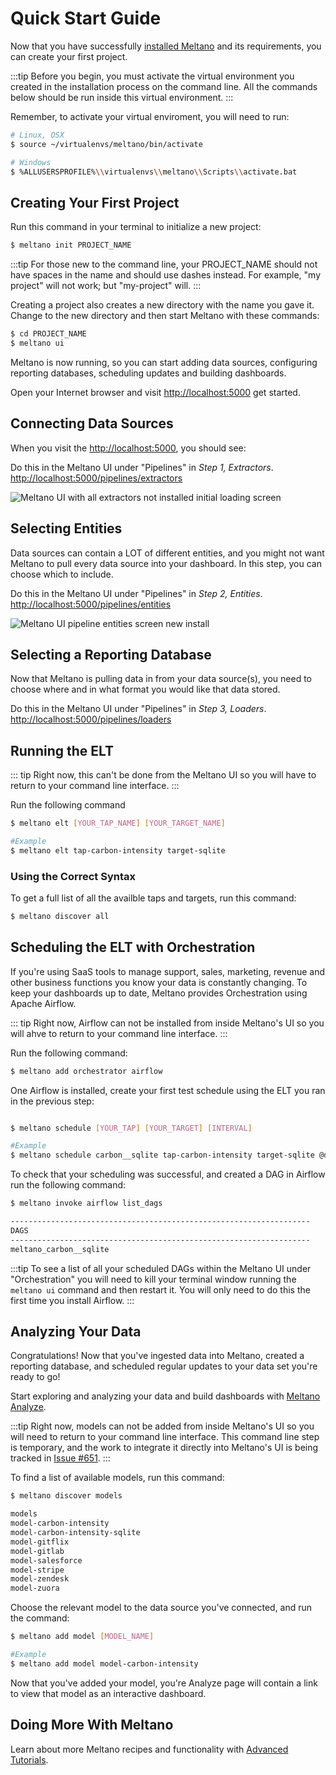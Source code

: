 # Quick Start Guide

Now that you have successfully [installed Meltano]('/docs/installation.html) and its requirements, you can create your first project. 

:::tip
Before you begin, you must activate the virtual environment you created in the installation process on the command line. All the commands below should be run inside this virtual environment.
:::

Remember, to activate your virtual enviroment, you will need to run: 

```bash
# Linux, OSX
$ source ~/virtualenvs/meltano/bin/activate

# Windows
$ %ALLUSERSPROFILE%\\virtualenvs\\meltano\\Scripts\\activate.bat
```

## Creating Your First Project

Run this command in your terminal to initialize a new project:

```bash
$ meltano init PROJECT_NAME
```

:::tip
For those new to the command line, your PROJECT_NAME should not have spaces in the name and should use dashes instead. For example, "my project" will not work; but "my-project" will.
:::

Creating a project also creates a new directory with the name you gave it. Change to the new directory and then start Meltano with these commands:

```bash
$ cd PROJECT_NAME
$ meltano ui
```

Meltano is now running, so you can start adding data sources, configuring reporting databases, scheduling updates and building dashboards. 

Open your Internet browser and visit  [http://localhost:5000](http://localhost:5000) get started.

## Connecting Data Sources

When you visit the [http://localhost:5000](http://localhost:5000), you should see:

Do this in the Meltano UI under "Pipelines" in *Step 1, Extractors*. [http://localhost:5000/pipelines/extractors](http://localhost:5000/pipelines/extractors)

![Meltano UI with all extractors not installed initial loading screen](/screenshots/meltano-extractors-newinstall.png)

## Selecting Entities

Data sources can contain a LOT of different entities, and you might not want Meltano to pull every data source into your dashboard. In this step, you can choose which to include.

Do this in the Meltano UI under "Pipelines" in *Step 2, Entities*. [http://localhost:5000/pipelines/entities](http://localhost:5000/pipelines/entities)

![Meltano UI pipeline entities screen new install](/screenshots/meltano-pipeline-entities-quickstart.png)

## Selecting a Reporting Database

Now that Meltano is pulling data in from your data source(s), you need to choose where and in what format you would like that data stored. 

Do this in the Meltano UI under "Pipelines" in *Step 3, Loaders*. [http://localhost:5000/pipelines/loaders](http://localhost:5000/pipelines/loaders)

## Running the ELT

::: tip
Right now, this can't be done from the Meltano UI so you will have to return to your command line interface. 
:::

Run the following command

```bash
$ meltano elt [YOUR_TAP_NAME] [YOUR_TARGET_NAME]

#Example
$ meltano elt tap-carbon-intensity target-sqlite
```

### Using the Correct Syntax

To get a full list of all the availble taps and targets, run this command:

```bash
$ meltano discover all
```

## Scheduling the ELT with Orchestration

If you're using SaaS tools to manage support, sales, marketing, revenue and other business functions you know your data is constantly changing. To keep your dashboards up to date, Meltano provides Orchestration using Apache Airflow.

::: tip
Right now, Airflow can not be installed from inside Meltano's UI so you will ahve to return to your command line interface.
:::

Run the following command:

```bash
$ meltano add orchestrator airflow
```

One Airflow is installed, create your first test schedule using the ELT you ran in the previous step:

```bash

$ meltano schedule [YOUR_TAP] [YOUR_TARGET] [INTERVAL]

#Example
$ meltano schedule carbon__sqlite tap-carbon-intensity target-sqlite @daily
```

To check that your scheduling was successful, and created a DAG in Airflow run the following command:

```bash
$ meltano invoke airflow list_dags

-------------------------------------------------------------------
DAGS
-------------------------------------------------------------------
meltano_carbon__sqlite
```

:::tip
To see a list of all your scheduled DAGs within the Meltano UI under "Orchestration" you will need to kill your terminal window running the `meltano ui` command and then restart it. You will only need to do this the first time you install Airflow.
:::

## Analyzing Your Data

Congratulations! Now that you've ingested data into Meltano, created a reporting database, and scheduled regular updates to your data set you're ready to go! 

Start exploring and analyzing your data and build dashboards with [Meltano Analyze](http://localhost:5000/analyze).

:::tip
Right now, models can not be added from inside Meltano's UI so you will need to return to your command line interface. This command line step is temporary, and the work to integrate it directly into Meltano's UI is being tracked in [Issue #651](https://gitlab.com/meltano/meltano/issues/651).
:::

To find a list of available models, run this command:

```bash
$ meltano discover models

models
model-carbon-intensity
model-carbon-intensity-sqlite
model-gitflix
model-gitlab
model-salesforce
model-stripe
model-zendesk
model-zuora
```

Choose the relevant model to the data source you've connected, and run the command:

```bash
$ meltano add model [MODEL_NAME]

#Example
$ meltano add model model-carbon-intensity
```

Now that you've added your model, you're Analyze page will contain a link to view that model as an interactive dashboard.


## Doing More With Meltano

Learn about more Meltano recipes and functionality with [Advanced Tutorials](/docs/tutorial.html).